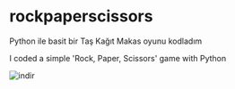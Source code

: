# rockpaperscissors


Python ile basit bir Taş Kağıt Makas oyunu kodladım

I coded a simple 'Rock, Paper, Scissors' game with Python

![indir](https://user-images.githubusercontent.com/57064726/117542259-90388f80-b020-11eb-985c-8e28b5144839.png)
